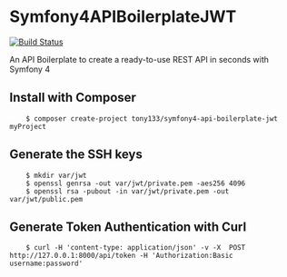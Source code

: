 # Symfony4APIBoilerplateJWT

[![Build Status](https://travis-ci.org/Tony133/Symfony4APIBoilerplateJWT.svg?branch=master)](https://travis-ci.org/Tony133/Symfony4APIBoilerplateJWT)

An API Boilerplate to create a ready-to-use REST API in seconds with Symfony 4

## Install with Composer

```
    $ composer create-project tony133/symfony4-api-boilerplate-jwt myProject
```

## Generate the SSH keys

```
	$ mkdir var/jwt
	$ openssl genrsa -out var/jwt/private.pem -aes256 4096
	$ openssl rsa -pubout -in var/jwt/private.pem -out var/jwt/public.pem
```

## Generate Token Authentication with Curl

```
	$ curl -H 'content-type: application/json' -v -X  POST http://127.0.0.1:8000/api/token -H 'Authorization:Basic username:password'
```
